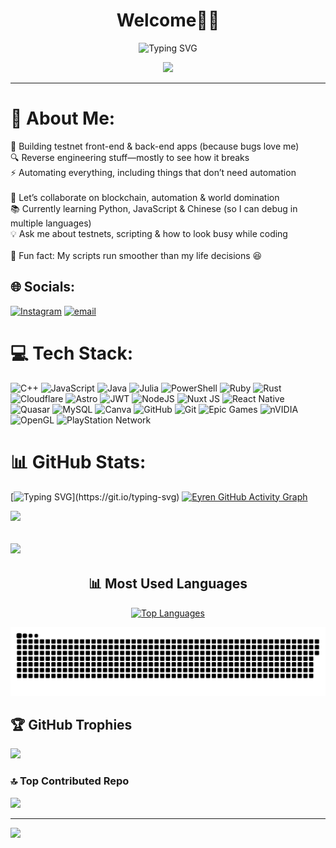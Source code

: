 <h1 align="center">Welcome💜🩷</h1>  
<p align="center">
  <img src="https://readme-typing-svg.herokuapp.com?font=Fira+Code&pause=1000&color=FF5733&center=true&vCenter=true&width=435&lines=Testnet+Dev+%7C+Reverse+Engineer+%7C+Automation+Wizard;Debugging+in+Multiple+Languages+%F0%9F%94%96;Automating+Things+That+Don't+Need+Automation+%E2%9C%A8;Making+Scripts+Run+Smoother+Than+Life+Decisions+%F0%9F%98%86" alt="Typing SVG" />
</p>

<div align="center">
  <img src="https://github.com/dicoderin/dicoderin/raw/refs/heads/main/ezgif-6db4c0d497ac30.gif" width="300"/>
</div>

---
# 💫 About Me:
🚀 Building testnet front-end & back-end apps (because bugs love me)<br>🔍 Reverse engineering stuff—mostly to see how it breaks<br>⚡ Automating everything, including things that don’t need automation<br><br>🤝 Let’s collaborate on blockchain, automation & world domination<br>📚 Currently learning Python, JavaScript & Chinese (so I can debug in multiple languages)<br>💡 Ask me about testnets, scripting & how to look busy while coding<br><br>🎉 Fun fact: My scripts run smoother than my life decisions 😆


## 🌐 Socials:
[![Instagram](https://img.shields.io/badge/Instagram-%23E4405F.svg?logo=Instagram&logoColor=white)](https://instagram.com/0xzero42) [![email](https://img.shields.io/badge/Email-D14836?logo=gmail&logoColor=white)](mailto:huntersnod@gmail.com) 

# 💻 Tech Stack:
![C++](https://img.shields.io/badge/c++-%2300599C.svg?style=flat-square&logo=c%2B%2B&logoColor=white) ![JavaScript](https://img.shields.io/badge/javascript-%23323330.svg?style=flat-square&logo=javascript&logoColor=%23F7DF1E) ![Java](https://img.shields.io/badge/java-%23ED8B00.svg?style=flat-square&logo=openjdk&logoColor=white) ![Julia](https://img.shields.io/badge/-Julia-9558B2?style=flat-square&logo=julia&logoColor=white) ![PowerShell](https://img.shields.io/badge/PowerShell-%235391FE.svg?style=flat-square&logo=powershell&logoColor=white) ![Ruby](https://img.shields.io/badge/ruby-%23CC342D.svg?style=flat-square&logo=ruby&logoColor=white) ![Rust](https://img.shields.io/badge/rust-%23000000.svg?style=flat-square&logo=rust&logoColor=white) ![Cloudflare](https://img.shields.io/badge/Cloudflare-F38020?style=flat-square&logo=Cloudflare&logoColor=white) ![Astro](https://img.shields.io/badge/astro-%232C2052.svg?style=flat-square&logo=astro&logoColor=white) ![JWT](https://img.shields.io/badge/JWT-black?style=flat-square&logo=JSON%20web%20tokens) ![NodeJS](https://img.shields.io/badge/node.js-6DA55F?style=flat-square&logo=node.js&logoColor=white) ![Nuxt JS](https://img.shields.io/badge/Nuxt-002E3B?style=flat-square&logo=nuxt.js&logoColor=#00DC82) ![React Native](https://img.shields.io/badge/react_native-%2320232a.svg?style=flat-square&logo=react&logoColor=%2361DAFB) ![Quasar](https://img.shields.io/badge/Quasar-16B7FB?style=flat-square&logo=quasar&logoColor=black) ![MySQL](https://img.shields.io/badge/mysql-4479A1.svg?style=flat-square&logo=mysql&logoColor=white) ![Canva](https://img.shields.io/badge/Canva-%2300C4CC.svg?style=flat-square&logo=Canva&logoColor=white) ![GitHub](https://img.shields.io/badge/github-%23121011.svg?style=flat-square&logo=github&logoColor=white) ![Git](https://img.shields.io/badge/git-%23F05033.svg?style=flat-square&logo=git&logoColor=white) ![Epic Games](https://img.shields.io/badge/epicgames-%23313131.svg?style=flat-square&logo=epicgames&logoColor=white) ![nVIDIA](https://img.shields.io/badge/nVIDIA-%2376B900.svg?style=flat-square&logo=nVIDIA&logoColor=white) ![OpenGL](https://img.shields.io/badge/OpenGL-white?logo=OpenGL&style=flat-square) ![PlayStation Network](https://img.shields.io/badge/PSN-%230070D1.svg?style=flat-square&logo=Playstation&logoColor=white)
# 📊 GitHub Stats:
[![Typing SVG](https://readme-typing-svg.herokuapp.com?color=00FF00&lines=Welcome+to+my+GitHub!;Hacking+in+progress...;Decrypting+secrets...;Booting+Kazuha's+system...)](https://git.io/typing-svg)
[![Eyren GitHub Activity Graph](https://github-readme-activity-graph.vercel.app/graph?username=dicoderin&bg_color=000000&color=ffcc00&line=ff5733&point=ffffff&area=true&hide_border=true&custom_title=🚀%20Eyren%20Epic%20Coding%20Journey)](https://github.com/dicoderin)

![](https://github-readme-stats.vercel.app/api?username=dicoderin&theme=merko&hide_border=false&include_all_commits=true&count_private=true)<br/>

![](https://nirzak-streak-stats.vercel.app/?user=dicoderin&theme=tokyonight&hide_border=false)
---

<h2 align="center">📊 Most Used Languages</h2>

<p align="center">
  <a href="https://github.com/dicoderin">
    <img src="https://github-readme-stats.vercel.app/api/top-langs/?username=dicoderin&theme=highcontrast&layout=compact&hide_border=true&border_radius=10&background=0D1117&title_color=FFA500&text_color=FFFFFF" alt="Top Languages" width="50%"/>
  </a>
</p>

![snake gif](https://raw.githubusercontent.com/dicoderin/dicoderin/1e536ea60ca97c5b0f218be3f620a734bb471d20/github-snake-dark.svg)

## 🏆 GitHub Trophies
![](https://github-profile-trophy.vercel.app/?username=dicoderin&theme=radical&no-frame=false&no-bg=true&margin-w=4)

### 🔝 Top Contributed Repo
![](https://github-contributor-stats.vercel.app/api?username=dicoderin&limit=5&theme=dark&combine_all_yearly_contributions=true)

---
[![](https://visitcount.itsvg.in/api?id=dicoderin&icon=0&color=0)](https://visitcount.itsvg.in)

<!-- Proudly created with GPRM ( https://gprm.itsvg.in ) -->
